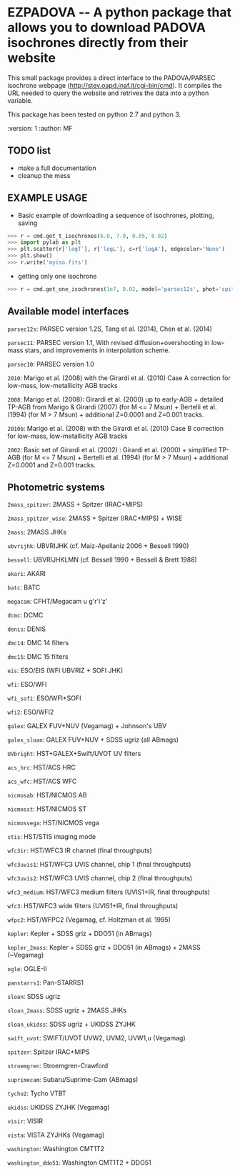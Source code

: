 EZPADOVA -- A python package that allows you to download PADOVA isochrones directly from their website
======================================================================================================


This small package provides a direct interface to the PADOVA/PARSEC isochrone
webpage (http://stev.oapd.inaf.it/cgi-bin/cmd).
It compiles the URL needed to query the website and retrives the data into a
python variable.

This package has been tested on python 2.7 and python 3.

:version: 1
:author: MF


TODO list
---------
* make a full documentation
* cleanup the mess


EXAMPLE USAGE
-------------

* Basic example of downloading a sequence of isochrones, plotting, saving
```python 
>>> r = cmd.get_t_isochrones(6.0, 7.0, 0.05, 0.02)
>>> import pylab as plt
>>> plt.scatter(r['logT'], r['logL'], c=r['logA'], edgecolor='None')
>>> plt.show()
>>> r.write('myiso.fits')
```

* getting only one isochrone
```python 
>>> r = cmd.get_one_isochrones(1e7, 0.02, model='parsec12s', phot='spitzer')
```

Available model interfaces
--------------------------

`parsec12s`: PARSEC version 1.2S,  Tang et al. (2014),  Chen et al. (2014)

`parsec11`: PARSEC version 1.1, With revised diffusion+overshooting in
low-mass stars, and improvements in interpolation scheme.

`parsec10`: PARSEC version 1.0

`2010`: Marigo et al. (2008) with the Girardi et al. (2010) Case A correction
for low-mass, low-metallicity AGB tracks

`2008`: Marigo et al. (2008): Girardi et al. (2000) up to early-AGB +
detailed TP-AGB from Marigo & Girardi (2007) (for M <= 7 Msun) + Bertelli et al.
(1994) (for M > 7 Msun) + additional Z=0.0001 and Z=0.001 tracks.

`2010b`: Marigo et al. (2008) with the Girardi et al. (2010) Case B correction
for low-mass, low-metallicity AGB tracks

`2002`:  Basic set of Girardi et al. (2002) : Girardi et al. (2000) +
simplified TP-AGB (for M <= 7 Msun) + Bertelli et al.  (1994) (for M > 7 Msun) +
additional Z=0.0001 and Z=0.001 tracks.

Photometric systems
-------------------

`2mass_spitzer`:  2MASS + Spitzer (IRAC+MIPS)

`2mass_spitzer_wise`:  2MASS + Spitzer (IRAC+MIPS) + WISE

`2mass`:  2MASS JHKs

`ubvrijhk`: UBVRIJHK (cf. Maiz-Apellaniz 2006 + Bessell 1990)

`bessell`: UBVRIJHKLMN (cf. Bessell 1990 + Bessell & Brett 1988)

`akari`: AKARI

`batc`: BATC

`megacam`: CFHT/Megacam u g'r'i'z'

`dcmc`: DCMC

`denis`: DENIS

`dmc14`: DMC 14 filters

`dmc15`: DMC 15 filters

`eis`: ESO/EIS (WFI UBVRIZ + SOFI JHK)

`wfi`: ESO/WFI

`wfi_sofi`: ESO/WFI+SOFI

`wfi2`: ESO/WFI2

`galex`: GALEX FUV+NUV (Vegamag) + Johnson's UBV

`galex_sloan`: GALEX FUV+NUV + SDSS ugriz (all ABmags) 

`UVbright`: HST+GALEX+Swift/UVOT UV filters

`acs_hrc`: HST/ACS HRC

`acs_wfc`: HST/ACS WFC

`nicmosab`: HST/NICMOS AB

`nicmosst`: HST/NICMOS ST

`nicmosvega`: HST/NICMOS vega

`stis`: HST/STIS imaging mode

`wfc3ir`: HST/WFC3 IR channel (final throughputs)

`wfc3uvis1`: HST/WFC3 UVIS channel, chip 1 (final throughputs)

`wfc3uvis2`: HST/WFC3 UVIS channel, chip 2 (final throughputs)

`wfc3_medium`: HST/WFC3 medium filters (UVIS1+IR, final throughputs)

`wfc3`: HST/WFC3 wide filters (UVIS1+IR, final throughputs)

`wfpc2`: HST/WFPC2 (Vegamag, cf. Holtzman et al. 1995)

`kepler`: Kepler + SDSS griz + DDO51 (in ABmags)

`kepler_2mass`: Kepler + SDSS griz + DDO51 (in ABmags) + 2MASS (~Vegamag)

`ogle`: OGLE-II

`panstarrs1`: Pan-STARRS1

`sloan`: SDSS ugriz

`sloan_2mass`: SDSS ugriz + 2MASS JHKs

`sloan_ukidss`: SDSS ugriz + UKIDSS ZYJHK

`swift_uvot`: SWIFT/UVOT UVW2, UVM2, UVW1,u (Vegamag) 

`spitzer`: Spitzer IRAC+MIPS

`stroemgren`: Stroemgren-Crawford

`suprimecam`: Subaru/Suprime-Cam (ABmags)

`tycho2`: Tycho VTBT

`ukidss`: UKIDSS ZYJHK (Vegamag)

`visir`: VISIR

`vista`: VISTA ZYJHKs (Vegamag)

`washington`: Washington CMT1T2

`washington_ddo51`: Washington CMT1T2 + DDO51
